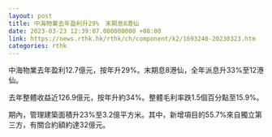 ```yaml
---
layout: post
title: 中海物業去年盈利升29%　末期息8港仙
date: 2023-03-23 12:39:07.000000000 +08:00
link: https://news.rthk.hk/rthk/ch/component/k2/1693240-20230323.htm
categories: rthk
---
```


中海物業去年盈利12.7億元，按年升29%。末期息8港仙，全年派息升33%至12港仙。

去年整體收益近126.9億元，按年升約34%。整體毛利率跌1.5個百分點至15.9%。

期內，管理建築面積升23%至3.2億平方米。其中，新增項目的55.7%來自獨立第三方，有關合約額約達32億元。
